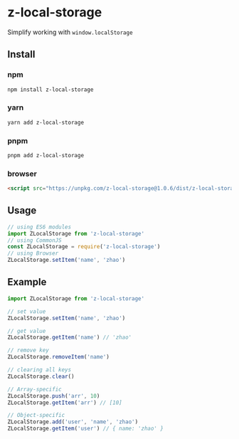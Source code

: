 
# z-local-storage
Simplify working with `window.localStorage`
## Install
### npm
```sh
npm install z-local-storage
```
### yarn
```sh
yarn add z-local-storage
```
### pnpm
```sh
pnpm add z-local-storage
```
### browser
```html
<script src="https://unpkg.com/z-local-storage@1.0.6/dist/z-local-storage.umd.js"></script>
```

## Usage

```javascript
// using ES6 modules
import ZLocalStorage from 'z-local-storage'
// using CommonJS 
const ZLocalStorage = require('z-local-storage')
// using Browser
ZLocalStorage.setItem('name', 'zhao')
```





## Example
```js
import ZLocalStorage from 'z-local-storage'

// set value
ZLocalStorage.setItem('name', 'zhao')

// get value
ZLocalStorage.getItem('name') // 'zhao'

// remove key
ZLocalStorage.removeItem('name')

// clearing all keys
ZLocalStorage.clear()

// Array-specific
ZLocalStorage.push('arr', 10)
ZLocalStorage.getItem('arr') // [10]

// Object-specific
ZLocalStorage.add('user', 'name', 'zhao')
ZLocalStorage.getItem('user') // { name: 'zhao' }
```
